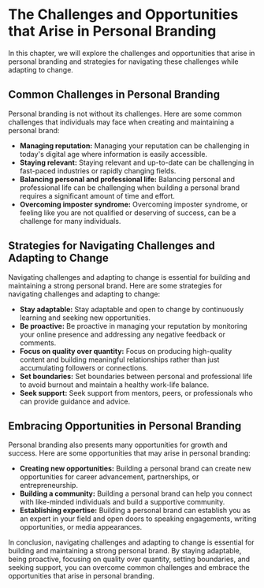 The Challenges and Opportunities that Arise in Personal Branding
=========================================================================================================================

In this chapter, we will explore the challenges and opportunities that arise in personal branding and strategies for navigating these challenges while adapting to change.

Common Challenges in Personal Branding
--------------------------------------

Personal branding is not without its challenges. Here are some common challenges that individuals may face when creating and maintaining a personal brand:

* **Managing reputation:** Managing your reputation can be challenging in today's digital age where information is easily accessible.
* **Staying relevant:** Staying relevant and up-to-date can be challenging in fast-paced industries or rapidly changing fields.
* **Balancing personal and professional life:** Balancing personal and professional life can be challenging when building a personal brand requires a significant amount of time and effort.
* **Overcoming imposter syndrome:** Overcoming imposter syndrome, or feeling like you are not qualified or deserving of success, can be a challenge for many individuals.

Strategies for Navigating Challenges and Adapting to Change
-----------------------------------------------------------

Navigating challenges and adapting to change is essential for building and maintaining a strong personal brand. Here are some strategies for navigating challenges and adapting to change:

* **Stay adaptable:** Stay adaptable and open to change by continuously learning and seeking new opportunities.
* **Be proactive:** Be proactive in managing your reputation by monitoring your online presence and addressing any negative feedback or comments.
* **Focus on quality over quantity:** Focus on producing high-quality content and building meaningful relationships rather than just accumulating followers or connections.
* **Set boundaries:** Set boundaries between personal and professional life to avoid burnout and maintain a healthy work-life balance.
* **Seek support:** Seek support from mentors, peers, or professionals who can provide guidance and advice.

Embracing Opportunities in Personal Branding
--------------------------------------------

Personal branding also presents many opportunities for growth and success. Here are some opportunities that may arise in personal branding:

* **Creating new opportunities:** Building a personal brand can create new opportunities for career advancement, partnerships, or entrepreneurship.
* **Building a community:** Building a personal brand can help you connect with like-minded individuals and build a supportive community.
* **Establishing expertise:** Building a personal brand can establish you as an expert in your field and open doors to speaking engagements, writing opportunities, or media appearances.

In conclusion, navigating challenges and adapting to change is essential for building and maintaining a strong personal brand. By staying adaptable, being proactive, focusing on quality over quantity, setting boundaries, and seeking support, you can overcome common challenges and embrace the opportunities that arise in personal branding.
